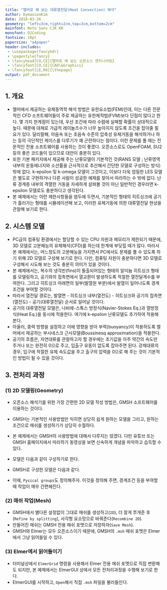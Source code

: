 ```yaml
---
title: "엘머로 해 보는 대류열전달(Heat Convection) 해석"
author: DymaxionKim
date: 2018-03-26
geometry: "left=3cm,right=2cm,top=3cm,bottom=2cm"
mainfont: Noto Sans CJK KR
monofont: D2Coding
fontsize: 10pt
papersize: "a4paper"
header-includes:
 - \usepackage{fancyhdr}
 - \pagestyle{fancy}
 - \fancyhead[CO,CE]{엘머로 해 보는 오픈소스 엔지니어링}
 - \fancyfoot[CO,CE]{CAD\&Graphics}
 - \fancyfoot[LE,RO]{\thepage}
output: pdf_document
---
```


## 1. 개요
* 엘머에서 제공하는 유체동역학 해석 방법은 유한요소법(FEM)인데, 이는 다른 전문적인 CFD 소프트웨어들이 주로 제공하는 유한체적법(FVM)보다 단점이 많다고 한다.  몇 가지 한계점이 있는데, 우선 조건에 따라 수렴에 실패할 확률이 상대적으로 높다.  때문에 대체로 가급적 레이놀즈수가 너무 높아지지 않도록 조건을 잡아줄 필요가 있다.  달리말해, 아음속 또는 초음속 수준의 압축성 유체거동을 해석하거나 하는 등의 극단적인 케이스를 다루기가 꽤 곤란하다는 점이다.  이런 문제를 풀 때는 전문적인 전용 소프트웨어를 사용하는 것이 좋겠다.  오픈소스로도 OpenFOAM, SU2 등의 좋은 코드들이 있으므로 대안이 충분히 있다.
* 또한 기본 패키지에서 제공해 주는 난류모델이 기본적인 것(RANS 모델 ; 난류영역 내부의 운동에너지와 소산률을 근사적으로 추산해서 간단한 모델로 구성하는 방식) 밖에 없다.  k-epsilon 및 k-omega 모델이 그것이고, 이보다 더욱 엄밀한 LES 모델은 별도로 구현하거나 다른 사람이 성공한 예제를 찾아서 따라하는 수 밖에 없다.  난류 경계층 내부의 격렬한 거동을 자세하게 살펴볼 것이 아닌 일반적인 경우라면 k-epsilon 모델로도 충분하다고 생각된다.
* 본 예제에서는 이런 제한사항들을 염두에 두면서, 기본적인 형태의 히트싱크에 공기가 흘러가는 형태를 시뮬레이션해 보고, 이러한 유체거동에 의한 대류열전달 현상을 관찰해 보기로 한다.

## 2. 시스템 모델
* PC급의 컴퓨팅 환경에서는 할당할 수 있는 CPU 자원과 메모리가 제한되기 때문에, 3D 모델로 고분해능의 유체해석(CFD)를 하는데 한계에 부딪힐 때가 많다.  따라서 본 예제에서는, 어느정도의 고분해능을 가지면서 PC에서도 문제를 풀 수 있도록 하기 위해 2D 모델로 구성해 보기로 한다.  다만, 컴퓨팅 자원이 충분하다면 3D 모델로 구성해서 시도해 보는 것도 충분히 의미가 있을 것이다.
* 본 예제에서는, 복수의 냉각핀(fins)이 돌출되어있는 형태의 알미늄 히트싱크 형태를 모델링하고, 공기와의 접촉면에서 열교환이 발생하도록 적절한 열전달계수를 부여한다.  그리고 히트싱크 아래면의 일부(발열원 부분)에서 발열이 일어나도록 경계조건을 부여할 것이다.
* 따라서 열전달 경로는, 발열면 - 히트싱크 내부(열전도) - 히트싱크와 공기의 접촉면(열전도) - 공기(대류열전달) 순서로 일어날 것이다.
* 공기의 대류열전달 모델은, 나비에-스톡스 방정식(Navier-Stokes Eq.)과 열방정식(Heat Eq.)을 동시에 적용한다.  여기에 k-epsilon 난류모델도 추가하여 적용해 본다.
* 아울러, 중력 방향을 설정하고 이에 영향을 받아 부력(buoyancy)이 작용하도록 엘머에서 제공하는 부시네스크 근사모델(Boussinesq approximation)을 적용한다.
* 공기의 흐름은, 자연대류를 관찰하고자 할 경우에는 초기값을 아주 약간의 속도만 주거나 또는 완전히 0으로 주고, 입출구 유동이 없도록 잡아주면 된다.  강제대류의 경우, 입구에 적절한 유체 속도값을 주고 출구의 압력을 0으로 해 주는 것이 기본적인 방법이 될 수 있을 것이다.

## 3. 전처리 과정

### (1) 2D 모델링(Geometry)
* 오픈소스 해석기를 위한 가장 간편한 2D 모델 작성 방법은, GMSH 소프트웨어를 이용하는 것이다.
* GMSH는 기본적인 사용방법만 익히면 상당히 쉽게 원하는 모델을 그리고, 원하는 조건으로 매쉬를 생성하기가 상당히 수월하다.
* 본 예제에서는 GMSH의 사용방법에 대해서 다루지는 않겠다.  다만 유튜브 또는 GMSH 홈페이지에서 따라하기 동영상을 보면 신속하게 개념을 파악하고 습득할 수 있다.
* 모델은 다음과 같이 구성하기로 한다.

* GMSH로 구성한 모델은 다음과 같다.

* 이때, `Pysical groups`도 정의해주자. 이것을 정의해 주면, 경계조건 등을 부여할 때 작업이 매우 간편해진다.


### (2) 매쉬 작업(Mesh)
* GMSH에서 별다른 설정없이 그대로 매쉬를 생성하고(`2D`), 더 잘게 쪼개준 후(`Refine by splitting`), 사각형 요소망으로 바꿔준다(`Recombine 2D`).
* 만들어진 매쉬는 GMSH 전용 매쉬 포멧으로 저장하자(`Save Mesh`).
* GMSH와 Elmer는 모두 오픈소스이기 때문에, GMSH의 `.msh` 매쉬 포멧은 Elmer에서 그냥 읽어들일 수 있다.


### (3) Elmer에서 읽어들이기
* 터미널상에서 `ElmerGrid` 명령을 사용해서 Elmer 전용 매쉬 포멧으로 직접 변환해도 되지만, 본 예제에서는 ElmerGUI 상에서 모든 전처리과정을 수행해 보기로 한다.
* ElmerGUI를 시작하고, `Open`해서 직접 `.msh` 파일을 불러들인다.








